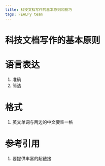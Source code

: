 ```yaml
---
title: 科技文档写作的基本原则和技巧
tags: FEALPy team
---
```


# 科技文档写作的基本原则

# 语言表达

1. 准确
1. 简洁

# 格式

1. 英文单词与两边的中文要空一格

# 参考引用 

1. 要提供丰富的超链接
